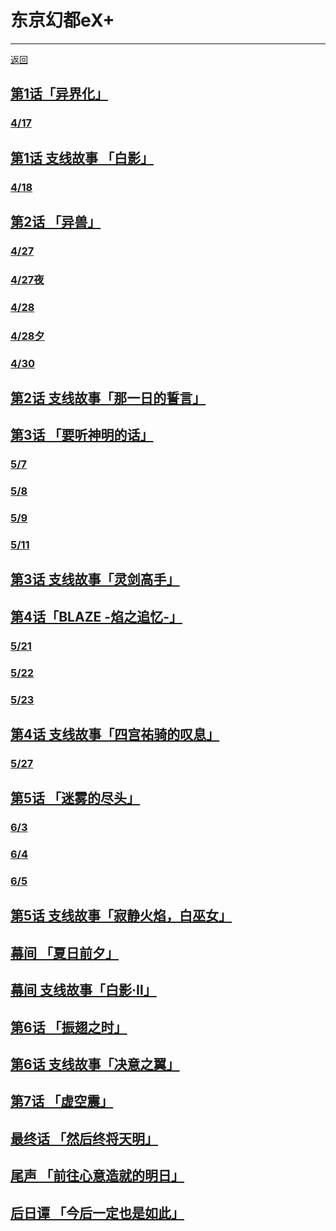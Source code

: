 # 东京幻都eX+

---

[返回](/game/README.md#游戏攻略)

## [第1话「异界化」](/game/TokyoXanadu/chapters/第一话/README.md#第1话异界化)
### [4/17](/game/TokyoXanadu/chapters/第一话/README.md#_417)
## [第1话 支线故事 「白影」](/game/TokyoXanadu/chapters/第一话支线/README.md#第1话-支线故事-白影)
### [4/18](/game/TokyoXanadu/chapters/第一话支线/README.md#_418)
## [第2话 「异兽」](/game/TokyoXanadu/chapters/第二话/README.md#第2话异兽)
### [4/27](/game/TokyoXanadu/chapters/第二话/README.md#_427)
### [4/27夜](/game/TokyoXanadu/chapters/第二话/README.md#_427夜)
### [4/28](/game/TokyoXanadu/chapters/第二话/README.md#_428)
### [4/28夕](/game/TokyoXanadu/chapters/第二话/README.md#_428夕)
### [4/30](/game/TokyoXanadu/chapters/第二话/README.md#_430)
## [第2话 支线故事「那一日的誓言」](/game/TokyoXanadu/chapters/第二话支线/README.md#第2话-支线故事-那一日的誓言)
## [第3话 「要听神明的话」](/game/TokyoXanadu/chapters/第三话/README.md#第3话要听神明的话)
### [5/7](/game/TokyoXanadu/chapters/第三话/README.md#_57)
### [5/8](/game/TokyoXanadu/chapters/第三话/README.md#_58)
### [5/9](/game/TokyoXanadu/chapters/第三话/README.md#_59)
### [5/11](/game/TokyoXanadu/chapters/第三话/README.md#_61)
## [第3话 支线故事「灵剑高手」](/game/TokyoXanadu/chapters/第三话支线/README.md#第3话-支线故事-灵剑高手)
## [第4话「BLAZE -焰之追忆-」](/game/TokyoXanadu/chapters/第四话/README.md#第4话BLAZE-焰之追忆-)
### [5/21](/game/TokyoXanadu/chapters/第四话/README.md#_521)
### [5/22](/game/TokyoXanadu/chapters/第四话/README.md#_522)
### [5/23](/game/TokyoXanadu/chapters/第四话/README.md#_523)
## [第4话 支线故事「四宫祐骑的叹息」](/game/TokyoXanadu/chapters/第四话支线/README.md#第4话-支线故事-四宫祐骑的叹息)
### [5/27](/game/TokyoXanadu/chapters/第四话支线/README.md#_527)
## [第5话 「迷雾的尽头」](/game/TokyoXanadu/chapters/第五话/README.md#第5话迷雾的尽头)
### [6/3](/game/TokyoXanadu/chapters/第五话/README.md#_63)
### [6/4](/game/TokyoXanadu/chapters/第五话/README.md#_64)
### [6/5](/game/TokyoXanadu/chapters/第五话/README.md#_65)
## [第5话 支线故事「寂静火焰，白巫女」](/game/TokyoXanadu/chapters/第五话支线/README.md#第5话-支线故事-寂静火焰，白巫女)
## [幕间 「夏日前夕」](/game/TokyoXanadu/chapters/幕间/README.md#幕间夏日前夕)
## [幕间 支线故事「白影·Ⅱ」](/game/TokyoXanadu/chapters/幕间支线/README.md#幕间-支线故事-白影Ⅱ)
## [第6话 「振翅之时」](/game/TokyoXanadu/chapters/第六话/README.md#第6话振翅之时)
## [第6话 支线故事「决意之翼」](/game/TokyoXanadu/chapters/第六话支线/README.md#第6话-支线故事-决意之翼)
## [第7话 「虚空震」](/game/TokyoXanadu/chapters/第七话/README.md#第7话虚空震)
## [最终话 「然后终将天明」](/game/TokyoXanadu/chapters/最终话/README.md#最终话然后终将天明)
## [尾声 「前往心意造就的明日」](/game/TokyoXanadu/chapters/尾声/README.md#尾声前往心意造就的明日)
## [后日谭 「今后一定也是如此」](/game/TokyoXanadu/chapters/后日谈/README.md#后日谭-今后一定也是如此)